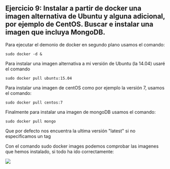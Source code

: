 ## Ejercicio 9: Instalar a partir de docker una imagen alternativa de Ubuntu y alguna adicional, por ejemplo de CentOS. Buscar e instalar una imagen que incluya MongoDB.


Para ejecutar el demonio de docker en segundo plano usamos el comando:

    sudo docker -d &


Para instalar una imagen alternativa a mi versión de Ubuntu (la 14.04) usaré el comando

    sudo docker pull ubuntu:15.04

Para instalar una imagen de centOS como por ejemplo la versión 7, usamos el comando:

    sudo docker pull centos:7

Finalmente para instalar una imagen de mongoDB usamos el comando:

    sudo docker pull mongo
    
Que por defecto nos encuentra la ultima versión "latest" si no especificamos un tag

Con el comando sudo docker images podemos comprobar las imagenes que hemos instalado, si todo ha ido correctamente:

![](http://googledrive.com/host/0ByKPAGLB_FgcU1E3LVk2dWxsVzA/3-9-1.png)
